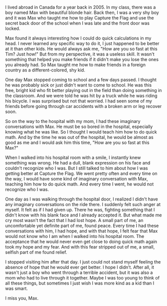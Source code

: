 I lived abroad in Canada for a year back in 2005. In my class, there was a boy named Max with beautiful blonde hair. Back then, I was a very shy boy and it was Max who taught me how to play Capture the Flag and use the secret back door of the school when I was late and the front door was locked.
 
Max found it always interesting how I could do quick calculations in my head. I never learned any specific way to do it, I just happened to be better at it than other kids. He would always ask me, "How are you so fast at this Tim? Just how!" But from my perspective, it was a useless skill. It wasn't something that helped you make friends if it didn't make you lose the ones you already had. So Max taught me how to make friends in a foreign country as a different-colored, shy kid.
 
One day Max stopped coming to school and a few days passed. I thought he was probably sick or just didn't want to come to school. He was this free, bright kid who fit better playing out in the field than doing something in the classroom. And we were told he was hit by a truck while he was riding his bicycle. I was surprised but not that worried. I had seen some of my friends before going through car accidents with a broken arm or leg recover soon.
 
So on the way to the hospital with my mom, I had these imaginary conversations with Max. He must be so bored in the hospital, especially knowing what he was like. So I thought I would teach him how to do quick math. And by the time he was out of the hospital, he would be almost as good as me and I would ask him this time, "How are you so fast at this Max?"
 
When I walked into his hospital room with a smile, I instantly knew something was wrong. He had a dull, blank expression on his face and couldn't recognize who I was. But I still talked to him about how I was getting better at Capture the Flag. We went pretty often and every time on the way, I would have some kind of imaginary conversation with Max, teaching him how to do quick math. And every time I went, he would not recognize who I was.
 
One day as I was walking through the hospital door, I realized I didn't have any imaginary conversations on the ride there. I suddenly felt such anger at myself. It felt as if I had given up. There he was, fighting something that I didn't know with his blank face and I already accepted it. But what made me cry most wasn't the fact that I had lost hope. A small part of me, an uncomfortable yet definite part of me, found peace. Every time I had these conversations with him, I had hope, and with that hope, I felt fear that Max would not know who I am when I walked into his hospital room. The acceptance that he would never even get close to doing quick math again took my hope and my fear. And with this fear stripped out of me, a small, selfish part of me found relief.
 
I stopped visiting him after that day. I just could not stand myself feeling the absence of hope that he would ever get better. I hope I didn’t. After all, it wasn't just a boy who went through a terrible accident, but it was also a mom who had to live through it together. Maybe I was too young to think of all these things, but sometimes I just wish I was more kind as a kid than I was smart.
 
I miss you, Max.